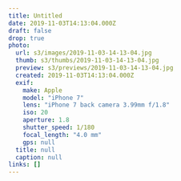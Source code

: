 ```yaml
---
title: Untitled
date: 2019-11-03T14:13:04.000Z
draft: false
drop: true
photo:
  url: s3/images/2019-11-03-14-13-04.jpg
  thumb: s3/thumbs/2019-11-03-14-13-04.jpg
  preview: s3/previews/2019-11-03-14-13-04.jpg
  created: 2019-11-03T14:13:04.000Z
  exif:
    make: Apple
    model: "iPhone 7"
    lens: "iPhone 7 back camera 3.99mm f/1.8"
    iso: 20
    aperture: 1.8
    shutter_speed: 1/180
    focal_length: "4.0 mm"
    gps: null
  title: null
  caption: null
links: []
---
```


